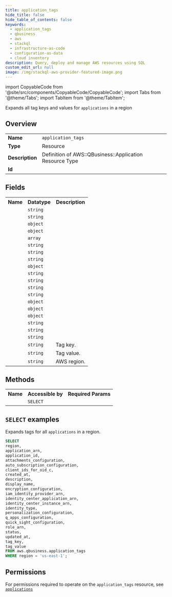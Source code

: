 ```yaml
---
title: application_tags
hide_title: false
hide_table_of_contents: false
keywords:
  - application_tags
  - qbusiness
  - aws
  - stackql
  - infrastructure-as-code
  - configuration-as-data
  - cloud inventory
description: Query, deploy and manage AWS resources using SQL
custom_edit_url: null
image: /img/stackql-aws-provider-featured-image.png
---
```


import CopyableCode from '@site/src/components/CopyableCode/CopyableCode';
import Tabs from '@theme/Tabs';
import TabItem from '@theme/TabItem';

Expands all tag keys and values for <code>applications</code> in a region

## Overview
<table>
<tbody>
<tr><td><b>Name</b></td><td><code>application_tags</code></td></tr>
<tr><td><b>Type</b></td><td>Resource</td></tr>
<tr><td><b>Description</b></td><td>Definition of AWS::QBusiness::Application Resource Type</td></tr>
<tr><td><b>Id</b></td><td><CopyableCode code="aws.qbusiness.application_tags" /></td></tr>
</tbody>
</table>

## Fields
<table>
<tbody>
<tr><th>Name</th><th>Datatype</th><th>Description</th></tr><tr><td><CopyableCode code="application_arn" /></td><td><code>string</code></td><td></td></tr>
<tr><td><CopyableCode code="application_id" /></td><td><code>string</code></td><td></td></tr>
<tr><td><CopyableCode code="attachments_configuration" /></td><td><code>object</code></td><td></td></tr>
<tr><td><CopyableCode code="auto_subscription_configuration" /></td><td><code>object</code></td><td></td></tr>
<tr><td><CopyableCode code="client_ids_for_oid_c" /></td><td><code>array</code></td><td></td></tr>
<tr><td><CopyableCode code="created_at" /></td><td><code>string</code></td><td></td></tr>
<tr><td><CopyableCode code="description" /></td><td><code>string</code></td><td></td></tr>
<tr><td><CopyableCode code="display_name" /></td><td><code>string</code></td><td></td></tr>
<tr><td><CopyableCode code="encryption_configuration" /></td><td><code>object</code></td><td></td></tr>
<tr><td><CopyableCode code="iam_identity_provider_arn" /></td><td><code>string</code></td><td></td></tr>
<tr><td><CopyableCode code="identity_center_application_arn" /></td><td><code>string</code></td><td></td></tr>
<tr><td><CopyableCode code="identity_center_instance_arn" /></td><td><code>string</code></td><td></td></tr>
<tr><td><CopyableCode code="identity_type" /></td><td><code>string</code></td><td></td></tr>
<tr><td><CopyableCode code="personalization_configuration" /></td><td><code>object</code></td><td></td></tr>
<tr><td><CopyableCode code="q_apps_configuration" /></td><td><code>object</code></td><td></td></tr>
<tr><td><CopyableCode code="quick_sight_configuration" /></td><td><code>object</code></td><td></td></tr>
<tr><td><CopyableCode code="role_arn" /></td><td><code>string</code></td><td></td></tr>
<tr><td><CopyableCode code="status" /></td><td><code>string</code></td><td></td></tr>
<tr><td><CopyableCode code="updated_at" /></td><td><code>string</code></td><td></td></tr>
<tr><td><CopyableCode code="tag_key" /></td><td><code>string</code></td><td>Tag key.</td></tr>
<tr><td><CopyableCode code="tag_value" /></td><td><code>string</code></td><td>Tag value.</td></tr>
<tr><td><CopyableCode code="region" /></td><td><code>string</code></td><td>AWS region.</td></tr>
</tbody>
</table>

## Methods

<table>
<tbody>
  <tr>
    <th>Name</th>
    <th>Accessible by</th>
    <th>Required Params</th>
  </tr>
  <tr>
    <td><CopyableCode code="list_resources" /></td>
    <td><code>SELECT</code></td>
    <td><CopyableCode code="region" /></td>
  </tr>
</tbody>
</table>

## `SELECT` examples
Expands tags for all <code>applications</code> in a region.
```sql
SELECT
region,
application_arn,
application_id,
attachments_configuration,
auto_subscription_configuration,
client_ids_for_oid_c,
created_at,
description,
display_name,
encryption_configuration,
iam_identity_provider_arn,
identity_center_application_arn,
identity_center_instance_arn,
identity_type,
personalization_configuration,
q_apps_configuration,
quick_sight_configuration,
role_arn,
status,
updated_at,
tag_key,
tag_value
FROM aws.qbusiness.application_tags
WHERE region = 'us-east-1';
```


## Permissions

For permissions required to operate on the <code>application_tags</code> resource, see <a href="/services/qbusiness/applications/#permissions"><code>applications</code></a>


